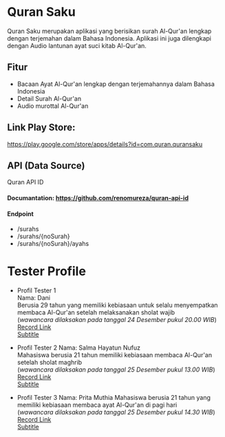 # Quran Saku

Quran Saku merupakan aplikasi yang berisikan surah Al-Qur'an lengkap dengan terjemahan dalam Bahasa Indonesia. Aplikasi ini juga dilengkapi dengan Audio lantunan ayat suci kitab Al-Qur'an.

## Fitur
- Bacaan Ayat Al-Qur'an lengkap dengan terjemahannya dalam Bahasa Indonesia
- Detail Surah Al-Qur'an
- Audio murottal Al-Qur'an

## Link Play Store:
https://play.google.com/store/apps/details?id=com.quran.quransaku

## API (Data Source)
Quran API ID
#### Documantation: https://github.com/renomureza/quran-api-id
#### Endpoint
- /surahs
- /surahs/{noSurah}
- /surahs/{noSurah}/ayahs

# Tester Profile
- Profil Tester 1\
Nama: Dani\
Berusia 29 tahun yang memiliki kebiasaan untuk selalu menyempatkan membaca Al-Qur'an setelah melaksanakan sholat wajib\
(_wawancara dilaksakan pada tanggal 24 Desember pukul 20.00 WIB_)\
[Record Link](https://youtu.be/--hgTchbIJk)\
[Subtitle](https://github.com/lisarief100200/QuranSaku/blob/main/subtitle/captions_dani.srt)

- Profil Tester 2
Nama: Salma Hayatun Nufuz\
Mahasiswa berusia 21 tahun memiliki kebiasaan membaca Al-Qur'an setelah sholat maghrib\
(_wawancara dilaksakan pada tanggal 25 Desember pukul 13.00 WIB_)\
[Record Link](https://youtu.be/DZDcuhmUBM8)\
[Subtitle](https://github.com/lisarief100200/QuranSaku/blob/main/subtitle/captions_salma.srt)

- Profil Tester 3
Nama: Prita Muthia
Mahasiswa berusia 21 tahun yang memiliki kebiasaan membaca ayat Al-Qur'an di pagi hari\
(_wawancara dilaksakan pada tanggal 25 Desember pukul 14.30 WIB_)\
[Record Link](https://youtu.be/FshVcLX93mM)\
[Subtitle](https://github.com/lisarief100200/QuranSaku/blob/main/subtitle/captions_prita.srt)
